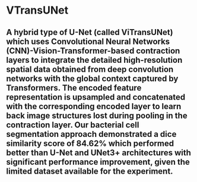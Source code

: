 # VTransUNet

##  A hybrid type of U-Net (called ViTransUNet) which uses Convolutional Neural Networks (CNN)-Vision-Transformer-based contraction layers to integrate the detailed high-resolution spatial data obtained from deep convolution networks with the global context captured by Transformers. The encoded feature representation is upsampled and concatenated with the corresponding encoded layer to learn back image structures lost during pooling in the contraction layer. Our bacterial cell segmentation approach demonstrated a dice similarity score of 84.62% which performed better than U-Net and UNet3+ architectures with significant performance improvement, given the limited dataset available for the experiment. 
